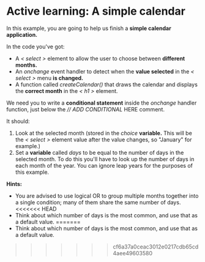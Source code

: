 # Active learning: A simple calendar

In this example, you are going to help us finish a <strong>simple calendar application.</strong> 

In the code you've got:

- A <em>< select ></em> element to allow the user to choose between <strong>different months.</strong>
- An <em>onchange</em> event handler to detect when the <strong>value selected</strong> in the <em>< select ></em> menu <strong>is changed.</strong>
- A function called <em>createCalendar()</em> that draws the calendar and displays the <strong>correct month</strong> in the <em>< h1 ></em> element.
  
We need you to write a <strong>conditional statement</strong> inside the <em>onchange</em> handler function, just below the <em>// ADD CONDITIONAL</em> HERE comment.

It should:

1. Look at the selected month (stored in the <em>choice</em> <strong>variable.</strong> This will be the <em>< select ></em> element value after the value changes, so "January" for example.)<br>
2. Set a <strong>variable</strong> called <em>days</em> to be equal to the number of days in the selected month. To do this you'll have to look up the number of days in each month of the year. You can ignore leap years for the purposes of this example.

<strong>Hints:</strong>
    
- You are advised to use logical OR to group multiple months together into a single condition; many of them share the same number of days.
<<<<<<< HEAD
- Think about which number of days is the most common, and use that as a default value.
=======
- Think about which number of days is the most common, and use that as a default value.
>>>>>>> cf6a37a0ceac3012e0217cdb65cd4aee49603580

